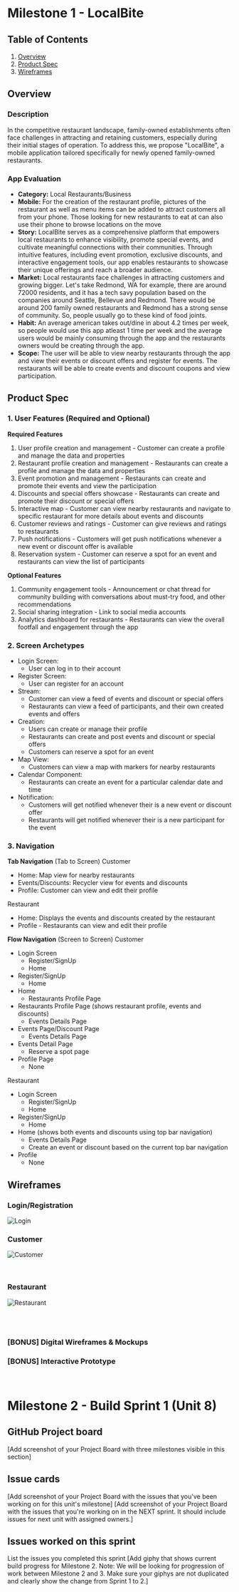 # Milestone 1 - LocalBite 

## Table of Contents

1. [Overview](#Overview)
1. [Product Spec](#Product-Spec)
1. [Wireframes](#Wireframes)

## Overview

### Description
In the competitive restaurant landscape, family-owned establishments often face challenges in attracting and retaining customers, especially during their initial stages of operation. To address this, we propose "LocalBite", a mobile application tailored specifically for newly opened family-owned restaurants.

### App Evaluation
- **Category:** Local Restaurants/Business
- **Mobile:** For the creation of the restaurant profile, pictures of the restaurant as well as menu items can be added to attract customers all from your phone. Those looking for new restaurants to eat at can also use their phone to browse locations on the move
- **Story:** LocalBite serves as a comprehensive platform that empowers local restaurants to enhance visibility, promote special events, and cultivate meaningful connections with their communities. Through intuitive features, including event promotion, exclusive discounts, and interactive engagement tools, our app enables restaurants to showcase their unique offerings and reach a broader audience.
- **Market:** Local restaurants face challenges in attracting customers and growing bigger. Let's take Redmond, WA for example, there are around 72000 residents, and it has a tech savy population based on the companies around Seattle, Bellevue and Redmond. There would be around 200 family owned restaurants and Redmond has a strong sense of community. So, people usually go to these kind of food joints.
- **Habit:** An average american takes out/dine in about 4.2 times per week, so people would use this app atleast 1 time per week and the average users would be mainly consuming through the app and the restaurants owners would be creating through the app.
- **Scope:** The user will be able to view nearby restaurants through the app and view their events or discount offers and register for events. The restaurants will be able to create events and discount coupons and view participation.


## Product Spec

### 1. User Features (Required and Optional)

**Required Features**
1. User profile creation and management - Customer can create a profile and manage the data and properties
2. Restaurant profile creation and management - Restaurants can create a profile and manage the data and properties
3. Event promotion and management - Restaurants can create and promote their events and view the participation
4. Discounts and special offers showcase - Restaurants can create and promote their discount or special offers
5. Interactive map - Customer can view nearby restaurants and navigate to specific restaurant for more details about events and discounts
6. Customer reviews and ratings - Customer can give reviews and ratings to restaurants
7. Push notifications - Customers will get push notifications whenever a new event or discount offer is available
8. Reservation system - Customer can reserve a spot for an event and restaurants can view the list of participants

**Optional Features**
1. Community engagement tools - Announcement or chat thread for community building with conversations about must-try food, and other recommendations
2. Social sharing integration - Link to social media accounts
3. Analytics dashboard for restaurants - Restaurants can view the overall footfall and engagement through the app

### 2. Screen Archetypes

- Login Screen:
    - User can log in to their account
- Register Screen:
    - User can register for an account
- Stream:
    - Customer can view a feed of events and discount or special offers
    - Restaurants can view a feed of participants, and their own created events and offers
- Creation:
    - Users can create or manage their profile
    - Restaurants can create and post events and discount or special offers
    - Customers can reserve a spot for an event
- Map View:
    - Customers can view a map with markers for nearby restaurants
- Calendar Component:
    - Restaurants can create an event for a particular calendar date and time
- Notification:
    - Customers will get notified whenever their is a new event or discount offer
    - Restaurants will get notified whenever their is a new participant for the event

### 3. Navigation

**Tab Navigation** (Tab to Screen)
Customer
- Home: Map view for nearby restaurants
- Events/Discounts: Recycler view for events and discounts
- Profile: Customer can view and edit their profile

Restaurant
- Home: Displays the events and discounts created by the restaurant
- Profile - Restaurants can view and edit their profile
    
**Flow Navigation** (Screen to Screen)
Customer
- Login Screen
    - Register/SignUp
    - Home
- Register/SignUp
    - Home
- Home
    - Restaurants Profile Page
- Restaurants Profile Page (shows restaurant profile, events and discounts)
    - Events Details Page
- Events Page/Discount Page
    - Events Details Page
- Events Detail Page
    - Reserve a spot page
- Profile Page
    - None

Restaurant
- Login Screen
    - Register/SignUp
    - Home
- Register/SignUp
    - Home
- Home (shows both events and discounts using top bar navigation)
    - Events Details Page
    - Create an event or discount based on the current top bar navigation
- Profile
    - None

## Wireframes

### Login/Registration
![Login](https://github.com/CodepathGroup7/LocalBite/blob/main/wireframes/LoginHD.jpg)
<br>

### Customer
![Customer](https://github.com/CodepathGroup7/LocalBite/blob/main/wireframes/CustomerHd.jpg)

<br>

### Restaurant
![Restaurant](https://github.com/CodepathGroup7/LocalBite/blob/main/wireframes/RestaurantHD.jpg)

<br>

<br>

### [BONUS] Digital Wireframes & Mockups

### [BONUS] Interactive Prototype

<br>

# Milestone 2 - Build Sprint 1 (Unit 8)
## GitHub Project board
[Add screenshot of your Project Board with three milestones visible in this section] 

## Issue cards
[Add screenshot of your Project Board with the issues that you've been working on for this unit's milestone] 
[Add screenshot of your Project Board with the issues that you're working on in the NEXT sprint. It should include issues for next unit with assigned owners.] 
## Issues worked on this sprint
List the issues you completed this sprint
[Add giphy that shows current build progress for Milestone 2. Note: We will be looking for progression of work between Milestone 2 and 3. Make sure your giphys are not duplicated and clearly show the change from Sprint 1 to 2.]
